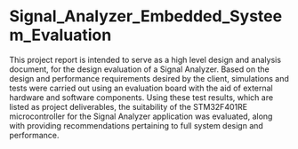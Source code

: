 # Signal_Analyzer_Embedded_Systeem_Evaluation
This project report is intended to serve as a high level design and analysis document, for the design evaluation of a Signal Analyzer. Based on the design and performance requirements desired by the client, simulations and tests were carried out using an evaluation board with the aid of external hardware and software components. Using these test results, which are listed as project deliverables, the suitability of the STM32F401RE microcontroller for the Signal Analyzer application was evaluated, along with providing recommendations pertaining to full system design and performance.
